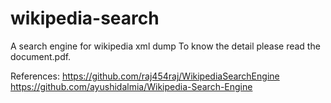 # wikipedia-search
A search engine for wikipedia xml dump
To know the detail please read the document.pdf.

References:
https://github.com/raj454raj/WikipediaSearchEngine
https://github.com/ayushidalmia/Wikipedia-Search-Engine
